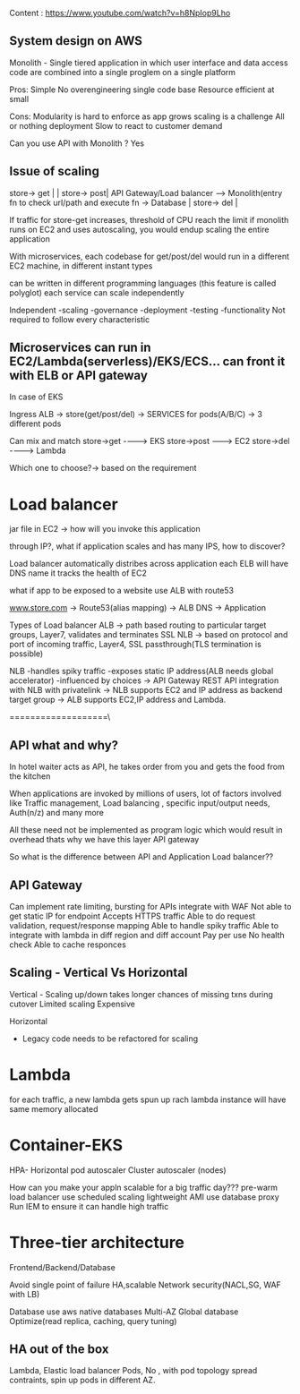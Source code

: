 
Content : https://www.youtube.com/watch?v=h8NpIop9Lho

System design on AWS
---------------------

Monolith - Single tiered application in which user interface and data access code are combined into a single proglem
on a single platform

Pros:
Simple
No overengineering
single code base
Resource efficient at small 

Cons:
Modularity is hard to enforce as app grows
scaling is a challenge
All or nothing deployment
Slow to react to customer demand

Can you use API with Monolith ? Yes

Issue of scaling
--------------------
store-> get |
            |
store-> post| API Gateway/Load balancer --> Monolith(entry fn to check url/path and execute fn -> Database
            |
store-> del |


If traffic for store-get increases, threshold of CPU reach the limit
if monolith runs on EC2 and uses autoscaling, you would endup scaling the entire application

With microservices, each codebase for get/post/del would run in a different EC2 machine, in different instant types

can be written in different programming languages (this feature is called polyglot)
each service can scale independently

Independent
-scaling 
-governance
-deployment
-testing
-functionality
Not required to follow every characteristic

Microservices can run in EC2/Lambda(serverless)/EKS/ECS... can front it with ELB or API gateway
--------

In case of EKS

Ingress ALB -> store(get/post/del) -> SERVICES for pods(A/B/C) -> 3 different pods

Can mix and match
store->get ----> EKS
store->post ---> EC2
store->del ----> Lambda

Which one to choose?-> based on the requirement

Load balancer
=====================

jar file in EC2 -> how will you invoke this application

through IP?, what if application scales and has many IPS, how to discover?

Load balancer automatically distribes across application
each ELB will have DNS name
it tracks the health of EC2

what if app to be exposed to a website
use ALB with route53


www.store.com -> Route53(alias mapping) -> ALB DNS -> Application

Types of Load balancer
ALB -> path based routing to particular target groups, Layer7, validates and terminates SSL
NLB -> based on protocol and port of incoming traffic, Layer4, SSL passthrough(TLS termination is possible)

NLB
-handles spiky traffic
-exposes static IP address(ALB needs global accelerator)
-influenced by choices
   -> API Gateway REST API integration with NLB with privatelink
   -> NLB supports EC2 and IP address as backend target group
   -> ALB supports EC2,IP address and Lambda.
   
   
 ===================\
 
 API what and why?
 ------------------------
 
 In hotel waiter acts as API, he takes order from you and gets the food from the kitchen
 
 When applications are invoked by millions of users, lot of factors involved
 like Traffic management, Load balancing , specific input/output needs, Auth(n/z) and many more
 
 All these need not be implemented as program logic which would result in overhead
 thats why we have this layer API gateway
 
 So what is the difference between API and Application Load balancer??
 
 API Gateway
 -------------
 Can implement rate limiting, bursting for APIs
 integrate with WAF
 Not able to get static IP for endpoint
 Accepts HTTPS traffic
 Able to do request validation, request/response mapping
 Able to handle spiky traffic
 Able to integrate with lambda in diff region and diff account
 Pay per use
 No health check 
 Able to cache responces
 
 
 Scaling - Vertical Vs Horizontal
 ----------------------------------
 Vertical - Scaling up/down takes longer
 chances of missing txns during cutover
 Limited scaling
 Expensive
 
 Horizontal
 - Legacy code needs to be refactored for scaling
 
 
 Lambda
==
 for each traffic, a new lambda gets spun up
 rach lambda instance will have same memory allocated
 
 Container-EKS
 ==
 HPA- Horizontal pod autoscaler
 Cluster autoscaler (nodes)
 
 How can you make your appln scalable for a big traffic day???
 pre-warm load balancer
 use scheduled scaling
 lightweight AMI
 use database proxy
 Run IEM to ensure it can handle high traffic
 
 Three-tier architecture
 =====================================
 Frontend/Backend/Database
 
 Avoid single point of failure
 HA,scalable
 Network security(NACL,SG, WAF with LB)
 
 Database
 use aws native databases
 Multi-AZ
 Global database
 Optimize(read replica, caching, query tuning)
 
 HA out of the box
 ------------------
 Lambda, Elastic load balancer
 Pods, No , with pod topology spread contraints, spin up pods in different AZ.
   





           
